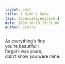 ```yaml
---
layout: post
title: I Didn't Know
tags: [speciale,english,]
date: 2009-10-10 19:31:00
author: pietro
---
```

As everything's fine<br/>you're beautiful I<br/>forgot I was yours,<br/>didn't know you were mine.
